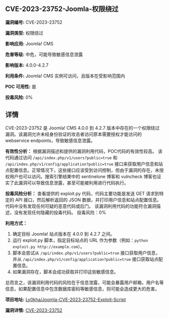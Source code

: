 ## CVE-2023-23752-Joomla-权限绕过

**漏洞编号:** CVE-2023-23752

**漏洞类型:** 权限绕过

**影响应用:** Joomla! CMS

**危害等级:** 中危，可能导致敏感信息泄露

**影响版本:** 4.0.0-4.2.7

**利用条件:** Joomla! CMS 实例可访问，且版本在受影响范围内

**POC 可用性:** 是

**投毒风险:** 0%

## 详情

CVE-2023-23752 是 Joomla! CMS 4.0.0 到 4.2.7 版本中存在的一个权限绕过漏洞。该漏洞允许未经身份验证的攻击者访问原本需要授权才能访问的webservice endpoints，导致敏感信息泄露。 

**有效性分析：**
根据漏洞描述和提供的漏洞利用代码，POC代码的有效性较高。 该代码通过访问 `/api/index.php/v1/users?public=true` 和 `/api/index.php/v1/config/application?public=true` 接口来获取用户信息和站点配置信息。正常情况下，这些接口应该受到访问控制，但由于漏洞的存在，未授权用户也可以访问。搜索引擎结果中的 sentinelone 博客和 vulncheck 博客也证实了此漏洞可以导致信息泄露，甚至可能被利用进行代码执行。

**投毒风险分析：**
查看提供的 exploit.py 代码，代码主要功能是发送 GET 请求到特定的 API 接口，然后解析返回的 JSON 数据，并打印用户信息和站点配置信息。代码中没有发现任何可疑的恶意代码或后门。 该漏洞利用代码的功能符合漏洞描述，没有发现任何隐藏的投毒代码。
投毒风险：0%

**利用方式：**
1.  确定目标 Joomla! 站点版本在 4.0.0 到 4.2.7 之间。
2.  运行 exploit.py 脚本，指定目标站点的 URL 作为参数（例如：`python exploit.py http://example.com`）。
3.  脚本会尝试从 `/api/index.php/v1/users?public=true` 接口获取用户信息，并从 `/api/index.php/v1/config/application?public=true` 接口获取站点配置信息。
4.  如果漏洞存在，脚本会成功获取并打印这些敏感信息。

总而言之，该漏洞利用代码的风险在于信息泄露，可能会暴露用户邮箱，用户名等信息，如果配置信息中包含数据库密码等敏感信息，则可能会造成更大的危害。

**项目地址:** [Ly0kha/Joomla-CVE-2023-23752-Exploit-Script](https://github.com/Ly0kha/Joomla-CVE-2023-23752-Exploit-Script)

**漏洞详情:** [CVE-2023-23752](https://nvd.nist.gov/vuln/detail/CVE-2023-23752)